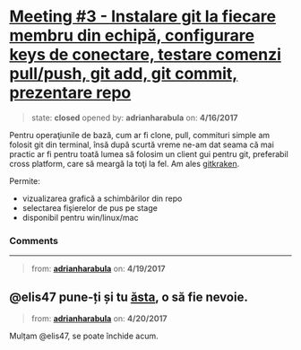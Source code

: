 # [Meeting #3 - Instalare git la fiecare membru din echipă, configurare keys de conectare, testare comenzi pull/push, git add, git commit, prezentare repo](https://github.com/adrianharabula/condr/issues/10)

> state: **closed** opened by: **adrianharabula** on: **4/16/2017**

Pentru operaţiunile de bază, cum ar fi clone, pull, commituri simple am folosit git din terminal, însă după scurtă vreme ne-am dat seama că mai practic ar fi pentru toată lumea să folosim un client gui pentru git, preferabil cross platform, care să meargă la toţi la fel. Am ales [gitkraken](https://www.gitkraken.com/).

Permite:

- vizualizarea grafică a schimbărilor din repo
- selectarea fişierelor de pus pe stage
- disponibil pentru win/linux/mac


### Comments

---
> from: [**adrianharabula**](https://github.com/adrianharabula/condr/issues/10#issuecomment-295164549) on: **4/19/2017**

@elis47 pune-ți și tu [ăsta](https://www.gitkraken.com/), o să fie nevoie.
---
> from: [**adrianharabula**](https://github.com/adrianharabula/condr/issues/10#issuecomment-295732801) on: **4/20/2017**

Mulțam @elis47, se poate închide acum.
